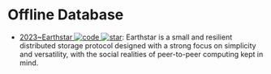 # Offline Database

- [2023~Earthstar ![code](https://ng-tech.icu/assets/code.svg) ![star](https://img.shields.io/github/stars/earthstar-project/earthstar)](https://github.com/earthstar-project/earthstar): Earthstar is a small and resilient distributed storage protocol designed with a strong focus on simplicity and versatility, with the social realities of peer-to-peer computing kept in mind.
